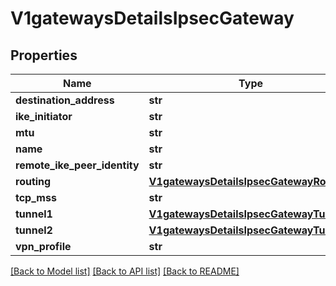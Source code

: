 # V1gatewaysDetailsIpsecGateway

## Properties
Name | Type | Description | Notes
------------ | ------------- | ------------- | -------------
**destination_address** | **str** |  | [optional] 
**ike_initiator** | **str** |  | [optional] 
**mtu** | **str** |  | [optional] 
**name** | **str** |  | [optional] 
**remote_ike_peer_identity** | **str** |  | [optional] 
**routing** | [**V1gatewaysDetailsIpsecGatewayRouting**](V1gatewaysDetailsIpsecGatewayRouting.md) |  | [optional] 
**tcp_mss** | **str** |  | [optional] 
**tunnel1** | [**V1gatewaysDetailsIpsecGatewayTunnel1**](V1gatewaysDetailsIpsecGatewayTunnel1.md) |  | [optional] 
**tunnel2** | [**V1gatewaysDetailsIpsecGatewayTunnel1**](V1gatewaysDetailsIpsecGatewayTunnel1.md) |  | [optional] 
**vpn_profile** | **str** |  | [optional] 

[[Back to Model list]](../README.md#documentation-for-models) [[Back to API list]](../README.md#documentation-for-api-endpoints) [[Back to README]](../README.md)

